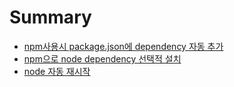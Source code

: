 # Summary

* [npm사용시 package.json에 dependency 자동 추가](README.md)
* [npm으로 node dependency 선택적 설치](npm-dependency-c120-d0dd-c801-c124-ce58.md)
* [node 자동 재시작](node-c790-b3d9-c7ac-c2dc-c791.md)


